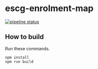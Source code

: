# escg-enrolment-map

[![pipeline status](https://gitlab.com/a-level-computer-science-group/escg-enrolment-map/badges/master/pipeline.svg)](https://gitlab.com/a-level-computer-science-group/escg-enrolment-map/commits/master)

<!-- ## Help

If you run into any issues with this add-on please email [incoming+efunb-rendered-maths-solver-15477312-issue-@incoming.gitlab.com](incoming+efunb-rendered-maths-solver-15477312-issue-@incoming.gitlab.com) -->

## How to build

Run these commands.

```
npm install
npm run build
```

<!-- ## **Warning**

**If you are viewing this from GitHub then this is a read only copy. Please contribute to the GitLab copy [here](https://gitlab.com/efunb/rendered-maths-solver).** -->
